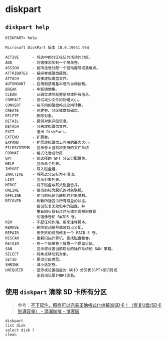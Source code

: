 # diskpart

<!--truncate-->

## `diskpart help`

```text
DISKPART> help

Microsoft DiskPart 版本 10.0.19041.964

ACTIVE      - 将选中的分区标记为活动的分区。
ADD         - 将镜像添加到一个简单卷。
ASSIGN      - 给所选卷分配一个驱动器号或装载点。
ATTRIBUTES  - 操纵卷或磁盘属性。
ATTACH      - 连接虚拟磁盘文件。
AUTOMOUNT   - 启用和禁用基本卷的自动装载。
BREAK       - 中断镜像集。
CLEAN       - 从磁盘清除配置信息或所有信息。
COMPACT     - 尝试减少文件的物理大小。
CONVERT     - 在不同的磁盘格式之间转换。
CREATE      - 创建卷、分区或虚拟磁盘。
DELETE      - 删除对象。
DETAIL      - 提供对象详细信息。
DETACH      - 分离虚拟磁盘文件。
EXIT        - 退出 DiskPart。
EXTEND      - 扩展卷。
EXPAND      - 扩展虚拟磁盘上可用的最大大小。
FILESYSTEMS - 显示卷上当前和支持的文件系统
FORMAT      - 格式化卷或分区
GPT         - 给选择的 GPT 分区分配属性。
HELP        - 显示命令列表。
IMPORT      - 导入磁盘组。
INACTIVE    - 将所选分区标为不活动。
LIST        - 显示对象列表。
MERGE       - 将子磁盘与其父磁盘合并。
ONLINE      - 使当前标为脱机的对象联机。
OFFLINE     - 使当前标记为联机的对象脱机。
RECOVER     - 刷新所选包中所有磁盘的状态。
              尝试恢复无效包中的磁盘，并
              重新同步具有过时丛或奇偶校验数据
              的镜像卷和 RAID5 卷。
REM         - 不起任何作用。用来注释脚本。
REMOVE      - 删除驱动器号或装载点分配。
REPAIR      - 用失败的成员修复一个 RAID-5 卷。
RESCAN      - 重新扫描计算机，查找磁盘和卷。
RETAIN      - 在一个简单卷下放置一个保留分区。
SAN         - 显示或设置当前启动的操作系统的 SAN 策略。
SELECT      - 将焦点移动到对象。
SETID       - 更改分区类型。
SHRINK      - 减小选定卷。
UNIQUEID    - 显示或设置磁盘的 GUID 分区表(GPT)标识符或
              主启动记录(MBR)签名。
```

## 使用 `diskpart` 清除 SD 卡所有分区

> 参考：[不下软件，照样可以完美正确格式化树莓派SD卡！（恢复U盘/SD卡到满容量） - 滴漏咖啡 - 博客园](https://www.cnblogs.com/hilary0614/p/reformatdisk.html)

```bat
diskpart
list disk
select disk ?
clean
```

